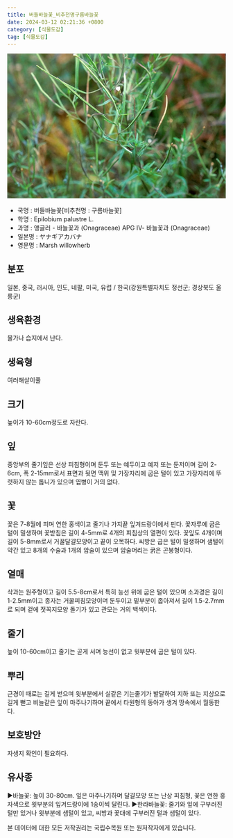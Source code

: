 ```yaml
---
title: 버들바늘꽃_비추천명구름바늘꽃
date: 2024-03-12 02:21:36 +0800
category: [식물도감]
tag: [식물도감]
---
```




![버들바늘꽃[비추천명 : 구름바늘꽃]](/assets/img/fileUpload/plants/basic/Onagraceae/Epilobium/13859/13859_1_th2.jpg)
- 국명 : 버들바늘꽃[비추천명 : 구름바늘꽃]
- 학명 : Epilobium palustre L.
- 과명 : 앵글러 - 바늘꽃과 (Onagraceae) APG Ⅳ- 바늘꽃과 (Onagraceae)
- 일본명 : ヤナギアカバナ
- 영문명 : Marsh willowherb


## 분포
일본, 중국, 러시아, 인도, 네팔, 미국, 유럽 / 한국(강원특별자치도 정선군; 경상북도 울릉군) 
## 생육환경
물가나 습지에서 난다.
## 생육형
여러해살이풀 
## 크기
높이가 10-60cm정도로 자란다.
## 잎
중앙부의 줄기잎은 선상 피침형이며 둔두 또는 예두이고 예저 또는 둔저이며 길이 2-6cm, 폭 2-15mm로서 표면과 뒷면 맥위 및 가장자리에 굽은 털이 있고 가장자리에 뚜렷하지 않는 톱니가 있으며 엽병이 거의 없다.
## 꽃
꽃은 7-8월에 피며 연한 홍색이고  줄기나 가지끝 잎겨드랑이에서 핀다. 꽃자루에 굽은 털이 밀생하며 꽃받침은 길이 4-5mm로 4개의 피침상의 열편이 있다. 꽃잎도 4개이며 길이 5-8mm로서 거꿀달걀모양이고 끝이 오목하다. 씨방은 굽은 털이 밀생하며 샘털이 약간 있고 8개의 수술과 1개의 암술이 있으며 암술머리는 굵은 곤봉형이다.
## 열매
삭과는 원주형이고 길이 5.5-8cm로서 특히 능선 위에 굽은 털이 있으며 소과경은 길이 1-2.5mm이고 종자는 거꿀피침모양이며 둔두이고 밑부분이 좁아져서 길이 1.5-2.7mm로 되며 겉에 젓꼭지모양 돌기가 있고 관모는 거의 백색이다.
## 줄기
높이 10-60cm이고 줄기는 곧게 서며 능선이 없고 윗부분에 굽은 털이 있다.
## 뿌리
근경이 때로는 길게 벋으며 윗부분에서 실같은 기는줄기가 발달하여 지하 또는 지상으로 길게 뻗고 비늘같은 잎이 마주나기하며 끝에서 타원형의 동아가 생겨 땅속에서 월동한다.
## 보호방안
자생지 확인이 필요하다.
## 유사종
▶바늘꽃: 높이 30-80cm. 잎은 마주나기하며 달걀모양 또는 난상 피침형, 꽃은 연한 홍자색으로 윗부분의 잎겨드랑이에 1송이씩 달린다.
▶한라바늘꽃: 줄기와 잎에 구부러진 털만 있거나 윗부분에 샘털이 있고, 씨방과 꽃대에 구부러진 털과 샘털이 있다.






본 데이터에 대한 모든 저작권리는 국립수목원 또는 원저작자에게 있습니다.
